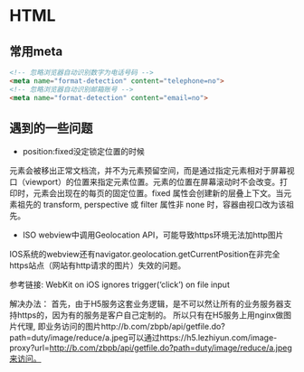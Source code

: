 # HTML

## 常用meta
```html
<!-- 忽略浏览器自动识别数字为电话号码 -->
<meta name="format-detection" content="telephone=no">
<!-- 忽略浏览器自动识别邮箱账号 -->
<meta name="format-detection" content="email=no">
```

## 遇到的一些问题

* position:fixed没定锁定位置的时候

元素会被移出正常文档流，并不为元素预留空间，而是通过指定元素相对于屏幕视口（viewport）的位置来指定元素位置。元素的位置在屏幕滚动时不会改变。打印时，元素会出现在的每页的固定位置。fixed 属性会创建新的层叠上下文。当元素祖先的 transform, perspective 或 filter 属性非 none 时，容器由视口改为该祖先。

* ISO webview中调用Geolocation API，可能导致https环境无法加http图片

IOS系统的webview还有navigator.geolocation.getCurrentPosition在非完全https站点（网站有http请求的图片）失效的问题。

参考链接:
WebKit on iOS ignores trigger(‘click’) on file input

解决办法：
首先，由于H5服务这套业务逻辑，是不可以然让所有的业务服务器支持https的，因为有的服务是客户自己定制的。
所以只有在H5服务上用nginx做图片代理, 即业务访问的图片http://b.com/zbpb/api/getfile.do?path=duty/image/reduce/a.jpeg可以通过https://h5.lezhiyun.com/image-proxy?url=http://b.com/zbpb/api/getfile.do?path=duty/image/reduce/a.jpeg来访问。